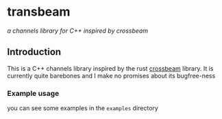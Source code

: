 # transbeam

_a channels library for C++ inspired by crossbeam_

## Introduction

This is a C++ channels library inspired by the rust [crossbeam][crossbeam-repo] library. It is currently
quite barebones and I make no promises about its bugfree-ness

### Example usage

you can see some examples in the `examples` directory

[crossbeam-repo]: https://github.com/crossbeam-rs/crossbeam

